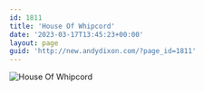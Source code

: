 ```yaml
---
id: 1811
title: 'House Of Whipcord'
date: '2023-03-17T13:45:23+00:00'
layout: page
guid: 'http://new.andydixon.com/?page_id=1811'
---
```


![House Of Whipcord](https://i0.wp.com/assets.g8x2.ldn.idrivee2-23.com/posters/House%20Of%20Whipcord%2001.jpg?w=1200&ssl=1 "House Of Whipcord")
